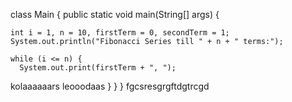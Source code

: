 class Main {
  public static void main(String[] args) {

    int i = 1, n = 10, firstTerm = 0, secondTerm = 1;
    System.out.println("Fibonacci Series till " + n + " terms:");

    while (i <= n) {
      System.out.print(firstTerm + ", ");

 
kolaaaaaars
      leooodaas
    }
  }
}
fgcsresgrgftdgtrcgd
